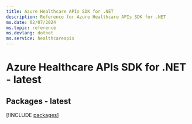 ```yaml
---
title: Azure Healthcare APIs SDK for .NET
description: Reference for Azure Healthcare APIs SDK for .NET
ms.date: 02/07/2024
ms.topic: reference
ms.devlang: dotnet
ms.service: healthcareapis
---
```

# Azure Healthcare APIs SDK for .NET - latest
## Packages - latest
[!INCLUDE [packages](healthcare-apis-index.md)]